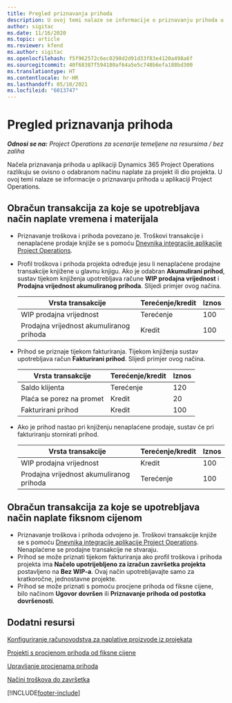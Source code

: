```yaml
---
title: Pregled priznavanja prihoda
description: U ovoj temi nalaze se informacije o priznavanju prihoda u aplikaciji Project Operations.
author: sigitac
ms.date: 11/16/2020
ms.topic: article
ms.reviewer: kfend
ms.author: sigitac
ms.openlocfilehash: f5f962572c6ec0298d2d91d33f83e4120a498a6f
ms.sourcegitcommit: 40f68387f594180af64a5e5c748b6efa188bd300
ms.translationtype: HT
ms.contentlocale: hr-HR
ms.lasthandoff: 05/10/2021
ms.locfileid: "6013747"
---
```

# <a name="revenue-recognition-overview"></a>Pregled priznavanja prihoda

_**Odnosi se na:** Project Operations za scenarije temeljene na resursima / bez zaliha_

Načela priznavanja prihoda u aplikaciji Dynamics 365 Project Operations razlikuju se ovisno o odabranom načinu naplate za projekt ili dio projekta. U ovoj temi nalaze se informacije o priznavanju prihoda u aplikaciji Project Operations.

## <a name="transactions-accounted-using-time-and-material-billing-method"></a>Obračun transakcija za koje se upotrebljava način naplate vremena i materijala

- Priznavanje troškova i prihoda povezano je. Troškovi transakcije i nenaplaćene prodaje knjiže se s pomoću [Dnevnika integracije aplikacije Project Operations](../project-accounting/project-operations-integration-journal.md).
- Profil troškova i prihoda projekta određuje jesu li nenaplaćene prodajne transakcije knjižene u glavnu knjigu. Ako je odabran **Akumulirani prihod**, sustav tijekom knjiženja upotrebljava račune **WIP prodajna vrijednost** i **Prodajna vrijednost akumuliranog prihoda**. Slijedi primjer ovog načina.  

  | Vrsta transakcije | Terećenje/kredit | Iznos |
  | --- | --- | --- |
  | WIP prodajna vrijednost | Terećenje | 100 |
  | Prodajna vrijednost akumuliranog prihoda | Kredit | 100 |

- Prihod se priznaje tijekom fakturiranja. Tijekom knjiženja sustav upotrebljava račun **Fakturirani prihod**. Slijedi primjer ovog načina.  

  | Vrsta transakcije | Terećenje/kredit | Iznos |
  | --- | --- | --- |
  | Saldo klijenta | Terećenje | 120 |
  | Plaća se porez na promet | Kredit | 20 |
  | Fakturirani prihod | Kredit | 100 |

- Ako je prihod nastao pri knjiženju nenaplaćene prodaje, sustav će pri fakturiranju stornirati prihod.

  | Vrsta transakcije | Terećenje/kredit | Iznos |
  | --- | --- | --- |
  | WIP prodajna vrijednost | Kredit | 100 |
  | Prodajna vrijednost akumuliranog prihoda | Terećenje | 100 |

## <a name="transactions-accounted-using-the-fixed-price-billing-method"></a>Obračun transakcija za koje se upotrebljava način naplate fiksnom cijenom

- Priznavanje troškova i prihoda odvojeno je. Troškovi transakcije knjiže se s pomoću [Dnevnika integracije aplikacije Project Operations](../project-accounting/project-operations-integration-journal.md). Nenaplaćene se prodajne transakcije ne stvaraju.
- Prihod se može priznati tijekom fakturiranja ako profil troškova i prihoda projekta ima **Načelo upotrijebljeno za izračun završetka projekta** postavljeno na **Bez WIP-a**. Ovaj način upotrebljavajte samo za kratkoročne, jednostavne projekte.
- Prihod se može priznati s pomoću procjene prihoda od fiksne cijene, bilo načinom **Ugovor dovršen** ili **Priznavanje prihoda od postotka dovršenosti**.

## <a name="additional-resources"></a>Dodatni resursi
[Konfiguriranje računovodstva za naplative proizvode iz projekata](../project-accounting/configure-accounting-billable-projects.md)

[Projekti s procjenom prihoda od fiksne cijene](rev-rec-percentage-completion-method.md)

[Upravljanje procjenama prihoda](rev-rec-completed-contract-method.md)

[Načini troškova do završetka](cost-complete-methods.md)


[!INCLUDE[footer-include](../includes/footer-banner.md)]
